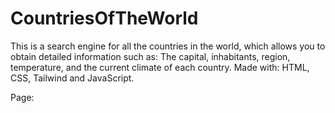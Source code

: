 # CountriesOfTheWorld
This is a search engine for all the countries in the world, which allows you to obtain detailed information such as: The capital, inhabitants, region, temperature, and the current climate of each country.
Made with: HTML, CSS, Tailwind and JavaScript.

Page: 
